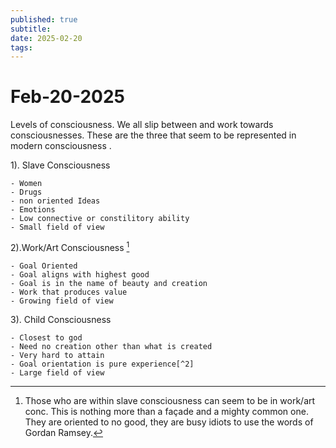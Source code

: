 ```yaml
---
published: true
subtitle: 
date: 2025-02-20
tags: 
---
```


# Feb-20-2025

Levels of consciousness. We all slip between and work towards consciousnesses. These are the three that seem to be represented in modern consciousness .

1). Slave Consciousness

	- Women
	- Drugs
	- non oriented Ideas
	- Emotions
	- Low connective or constilitory ability
	- Small field of view


2).Work/Art Consciousness [^1]

	- Goal Oriented
	- Goal aligns with highest good
	- Goal is in the name of beauty and creation
	- Work that produces value
	- Growing field of view

3). Child Consciousness

	- Closest to god
	- Need no creation other than what is created
	- Very hard to attain
	- Goal orientation is pure experience[^2]
	- Large field of view

[^1]: Those who are within slave consciousness can seem to be in work/art conc. This is nothing more than a façade and a mighty common one. They are oriented to no good, they are busy idiots to use the words of Gordan Ramsey.

[^2]: The child consciousness is still a working mind but the orientation is purely on the creator, nothing more. The child consciousness does not care about your drum kits on Ableton.
